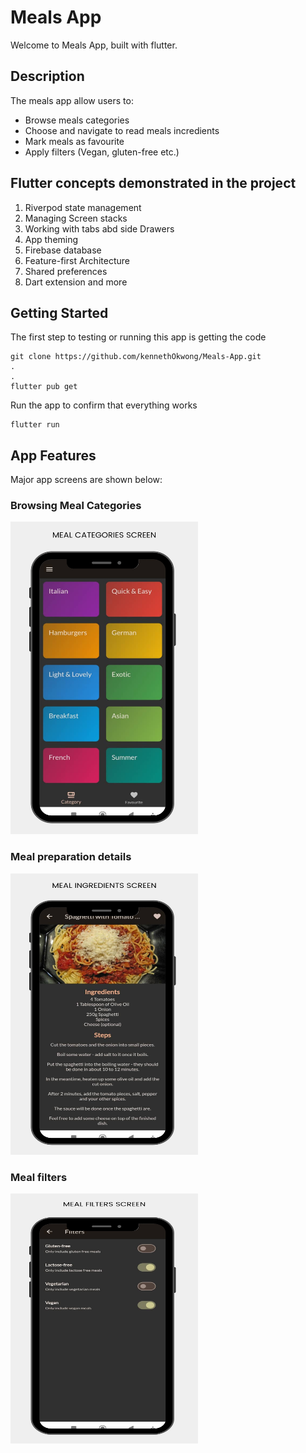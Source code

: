 # Meals App

Welcome to Meals App, built with flutter.

## Description
The meals app allow users to:
- Browse meals categories
- Choose and navigate to read meals incredients
- Mark meals as favourite
- Apply filters (Vegan, gluten-free etc.)

## Flutter concepts demonstrated in the project
1. Riverpod state management
2. Managing Screen stacks
3. Working with tabs abd side Drawers
4. App theming
5. Firebase database
6. Feature-first Architecture
7. Shared preferences
8. Dart extension and more

## Getting Started
The first step to testing or running this app is getting the code

    git clone https://github.com/kennethOkwong/Meals-App.git
    .
    .
    flutter pub get

Run the app to confirm that everything works
    
    flutter run

## App Features
Major app screens are shown below:

### Browsing Meal Categories
<img src="./readMe_screenshots/categories.png" width="300" height="500">

### Meal preparation details
<img src="./readMe_screenshots/mealdetails.png" width="300" height="450">

### Meal filters
<img src="./readMe_screenshots/filters.png" width="300" height="400">

